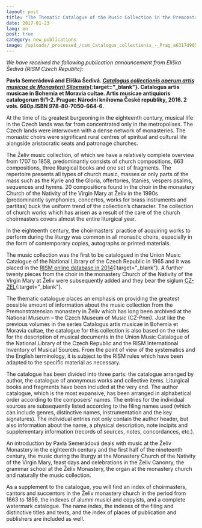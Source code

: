 ```yaml
---
layout: post
title: "The Thematic Catalogue of the Music Collection in the Premonstratensian Monastery in Želiv"
date: 2017-01-23
lang: en
post: true
category: new_publications
image: /uploads/_processed_/csm_Catalogus_collectionis_-_Prag_a6317d9051.jpg
---
```



_We have received the following publication announcement from Eliška Šedivá (RISM Czech Republic):_

**Pavla Semerádová and Eliška Šedivá. [_Catalogus collectionis operum artis musicae de Monasterii Siloensis_](http://www.cupress.cuni.cz/ink2_ext/index.jsp?include=podrobnosti&id=277126){:target="_blank"}. Catalogus artis musicae in Bohemia et Moravia cultae. Artis musicae antiquioris catalogorum 9/1-2. Prague: Národní knihovna České republiky, 2016. 2 vols. 660p.ISBN 978-80-7050-664-6.**

At the time of its greatest burgeoning in the eighteenth century, musical life in the Czech lands was far from concentrated only in the metropolises. The Czech lands were interwoven with a dense network of monasteries. The monastic choirs were significant rural centres of spiritual and cultural life alongside aristocratic seats and patronage churches.

The Želiv music collection, of which we have a relatively complete overview from 1707 to 1858, predominantly consists of church compositions, 663 compositions, three liturgical books and one set of fragments. The repertoire presents all types of church music, masses or only parts of the mass such as the Kyrie and the Gloria, offertories, litanies, vespers psalms, sequences and hymns. 20 compositions found in the choir in the monastery Church of the Nativity of the Virgin Mary at Želiv in the 1990s (predominantly symphonies, concertos, works for brass instruments and partitas) buck the uniform trend of the collection’s character. The collection of church works which has arisen as a result of the care of the church choirmasters covers almost the entire liturgical year.

In the eighteenth century, the choirmasters’ practice of acquiring works to perform during the liturgy was common in all monastic choirs, especially in the form of contemporary copies, autographs or printed materials.

The music collection was the first to be catalogued in the Union Music Catalogue of the National Library of the Czech Republic in 1965 and it was placed in the [RISM online database in 2014](https://opac.rism.info/search?View=rism&siglum=CZ-Pnm&q=Zeliv){:target="_blank"}. A further twenty pieces from the choir in the monastery Church of the Nativity of the Virgin Mary at Želiv were subsequently added and they bear the siglum [CZ-ZEL](https://opac.rism.info/search?View=rism&siglum=CZ-ZEL&q=Zeliv){:target="_blank"}.

The thematic catalogue places an emphasis on providing the greatest possible amount of information about the music collection from the Premonstratensian monastery in Želiv which has long been archived at the National Museum – the Czech Museum of Music (CZ-Pnm). Just like the previous volumes in the series Catalogus artis musicae in Bohemia et Moravia cultae, the catalogue for this collection is also based on the rules for the description of musical documents in the Union Music Catalogue of the National Library of the Czech Republic and the RISM International Inventory of Musical Sources. From the point of view of the systematics and the English terminology, it is subject to the RISM rules which have been adapted to the specific material as necessary.

The catalogue has been divided into three parts: the catalogue arranged by author, the catalogue of anonymous works and collective items. Liturgical books and fragments have been included at the very end. The author catalogue, which is the most expansive, has been arranged in alphabetical order according to the composers’ names. The entries for the individual sources are subsequently listed according to the filing names used (which can include genres, distinctive names, instrumentation and the key signatures). The individual entries not only contain the author header, but also information about the name, a physical description, note incipits and supplementary information (records of sources, notes, concordances, etc.).

An introduction by Pavla Semerádová deals with music at the Želiv Monastery in the eighteenth century and the first half of the nineteenth century, the music during the liturgy at the Monastery Church of the Nativity of the Virgin Mary, feast days and celebrations in the Želiv Canonry, the grammar school at the Želiv Monastery, the organ at the monastery church and naturally the music collection.

As a supplement to the catalogue, you will find an index of choirmasters, cantors and succentors in the Želiv monastery church in the period from 1663 to 1856, the indexes of alumni musici and copyists, and a complete watermark catalogue. The name index, the indexes of the filing and distinctive titles and texts, and the index of places of publication and publishers are included as well.



<script type="text/javascript">var switchTo5x=true;</script><script type="text/javascript" src="http://w.sharethis.com/button/buttons.js"></script><script type="text/javascript">stLight.options({publisher: "9b601438-1ce1-49d8-bfd7-9cff5df54c17", doNotHash: false, doNotCopy: false, hashAddressBar: false});</script>